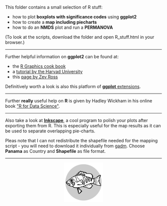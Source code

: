 This folder contains a small selection of R stuff:

-   how to plot **boxplots with significance codes**
    using **ggplot2**
-   how to create a **map including piecharts**
-   how to do an **NMDS** plot and run a
    **PERMANOVA**

(To look at the scripts, download the folder and open R_stuff.html in your browser.)

------------------------------------------------------------------------

Further helpful information on **ggplot2** can be found at:

-   the [R Graphics cook book](http://www.cookbook-r.com/Graphs/)
-   a [tutorial by the Harvad
    University](http://tutorials.iq.harvard.edu/R/Rgraphics/Rgraphics.html#introduction)
-   this [page by Zev
    Ross](http://zevross.com/blog/2014/08/04/beautiful-plotting-in-r-a-ggplot2-cheatsheet-3/)

Definitively worth a look is also this platform of [**ggplot**
extensions](http://www.ggplot2-exts.org/).

------------------------------------------------------------------------

Further **really** useful help on **R** is given by Hadley Wickham in his online book ["R for Data Science"](https://r4ds.had.co.nz/introduction.html).

------------------------------------------------------------------------
Also take a look at [**Inkscape**](https://inkscape.org/en/), a cool program to polish your plots after exporting them from R.
This is especially useful for the map results as it can be used to separate overlapping pie-charts.

Pleas note that I can not redistribute the shapefile needed for the mapping script - you will need to download it individually from [gadm](http://www.gadm.org/country). Choose **Panama** as Country and **Shapefile** as file format.

------------------------------------------------------------------------
<p align="center">
<img width=25%, src="./logo.svg">
</p>
